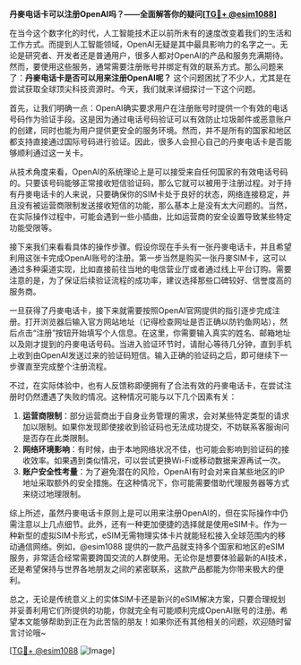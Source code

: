 **丹麥电话卡可以注册OpenAI吗？——全面解答你的疑问[[TG💪+ @esim1088](https://t.me/s/esim1088)]**

在当今这个数字化的时代，人工智能技术正以前所未有的速度改变着我们的生活和工作方式。而提到人工智能领域，OpenAI无疑是其中最具影响力的名字之一。无论是研究者、开发者还是普通用户，很多人都对OpenAI的产品和服务充满期待。然而，要使用这些服务，通常需要注册账号并绑定有效的联系方式。那么问题来了：**丹麥电话卡是否可以用来注册OpenAI呢？** 这个问题困扰了不少人，尤其是在尝试获取全球顶尖科技资源时。今天，我们就来详细探讨一下这个问题。

首先，让我们明确一点：OpenAI确实要求用户在注册账号时提供一个有效的电话号码作为验证手段。这是因为通过电话号码验证可以有效防止垃圾邮件或恶意账户的创建，同时也能为用户提供更安全的服务环境。然而，并不是所有的国家和地区都支持直接通过国际号码进行验证。因此，很多人会担心自己的丹麥电话卡是否能够顺利通过这一关卡。

从技术角度来看，OpenAI的系统理论上是可以接受来自任何国家的有效电话号码的。只要该号码能够正常接收短信验证码，那么它就可以被用于注册过程。对于持有丹麥电话卡的人来说，只要确保你的SIM卡处于良好的状态，网络连接稳定，并且没有被运营商限制发送接收短信的功能，那么基本上是没有太大问题的。当然，在实际操作过程中，可能会遇到一些小插曲，比如运营商的安全设置导致某些特定功能受限等。

接下来我们来看看具体的操作步骤。假设你现在手头有一张丹麥电话卡，并且希望利用这张卡完成OpenAI账号的注册。第一步当然是购买一张丹麥SIM卡，这可以通过多种渠道实现，比如直接前往当地的电信营业厅或者通过线上平台订购。需要注意的是，为了保证后续验证流程的成功率，建议选择那些口碑较好、信誉度高的服务商。

一旦获得了丹麥电话卡，接下来就需要按照OpenAI官网提供的指引逐步完成注册。打开浏览器后输入官方网站地址（记得检查网址是否正确以防钓鱼网站），然后点击“注册”按钮开始填写个人信息。在这里，你需要输入真实的姓名、邮箱地址以及刚才提到的丹麥电话号码。当进入验证环节时，请耐心等待几分钟，直到手机上收到由OpenAI发送过来的验证码短信。输入正确的验证码之后，即可继续下一步骤直至完成整个注册流程。

不过，在实际体验中，也有人反馈称即便拥有了合法有效的丹麥电话卡，在尝试注册时仍然遭遇了失败的情况。这种情况可能与以下几个因素有关：

1. **运营商限制**：部分运营商出于自身业务管理的需求，会对某些特定类型的请求加以限制。如果你发现即使接收到验证码也无法成功提交，不妨联系客服询问是否存在此类限制。
2. **网络环境影响**：有时候，由于本地网络状况不佳，也可能会影响到验证码的接收效率。如果遇到类似情况，可以尝试更换Wi-Fi或移动数据来源再试一次。
3. **账户安全性考量**：为了避免潜在的风险，OpenAI有时会对来自某些地区的IP地址采取额外的安全措施。在这种情况下，你可能需要借助代理服务器等方式来绕过地理限制。

综上所述，虽然丹麥电话卡原则上是可以用来注册OpenAI的，但在实际操作中仍需注意以上几点细节。此外，还有一种更加便捷的选择就是使用eSIM卡。作为一种新型的虚拟SIM卡形式，eSIM无需物理实体卡片就能轻松接入全球范围内的移动通信网络。例如，@esim1088 提供的一款产品就支持多个国家和地区的eSIM服务，非常适合经常需要跨国交流的人群使用。无论你是想要体验最新的AI技术，还是希望保持与世界各地朋友之间的紧密联系，这款产品都能为你带来极大的便利。

总之，无论是传统意义上的实体SIM卡还是新兴的eSIM解决方案，只要合理规划并妥善利用它们所提供的功能，你就完全有可能顺利完成OpenAI账号的注册。希望本文能够帮助到正在为此苦恼的朋友！如果你还有其他相关的问题，欢迎随时留言讨论哦~

[[TG💪+ @esim1088](https://t.me/s/esim1088) ![Image](https://i.postimg.cc/4NQfJmqS/Snipaste-2025-05-13-00-14-12.png)]